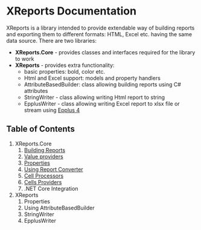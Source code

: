 # XReports Documentation

XReports is a library intended to provide extendable way of building reports and exporting them to different formats: HTML, Excel etc. having the same data source. There are two libraries:
- **XReports.Core** - provides classes and interfaces required for the library to work
- **XReports** - provides extra functionality:
    - basic properties: bold, color etc.
    - Html and Excel support: models and property handlers
    - AttributeBasedBuilder: class allowing building reports using C# attributes
    - StringWriter - class allowing writing Html report to string
    - EpplusWriter - class allowing writing Excel report to xlsx file or stream using [Epplus 4](https://github.com/JanKallman/EPPlus)

## Table of Contents
1. XReports.Core
    1. [Building Reports](core/building-reports.md)
    2. [Value providers](core/value-providers.md)
    3. [Properties](core/properties.md)
    4. [Using Report Converter](core/using-report-converter.md)
    5. [Cell Processors](core/cell-processors.md)
    6. [Cells Providers](core/cells-providers.md)
    7. .NET Core Integration
2. XReports
    1. Properties
    2. Using AttributeBasedBuilder
    3. StringWriter
    4. EpplusWriter
